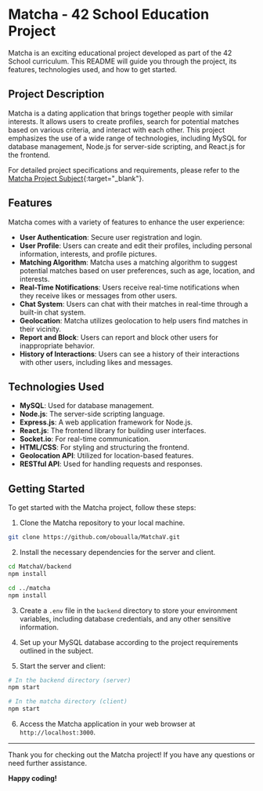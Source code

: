 # Matcha - 42 School Education Project

Matcha is an exciting educational project developed as part of the 42 School curriculum. This README will guide you through the project, its features, technologies used, and how to get started.

## Project Description

Matcha is a dating application that brings together people with similar interests. It allows users to create profiles, search for potential matches based on various criteria, and interact with each other. This project emphasizes the use of a wide range of technologies, including MySQL for database management, Node.js for server-side scripting, and React.js for the frontend.

For detailed project specifications and requirements, please refer to the [Matcha Project Subject](https://cdn.intra.42.fr/pdf/pdf/88549/en.subject.pdf){:target="_blank"}.

## Features

Matcha comes with a variety of features to enhance the user experience:

- **User Authentication**: Secure user registration and login.
- **User Profile**: Users can create and edit their profiles, including personal information, interests, and profile pictures.
- **Matching Algorithm**: Matcha uses a matching algorithm to suggest potential matches based on user preferences, such as age, location, and interests.
- **Real-Time Notifications**: Users receive real-time notifications when they receive likes or messages from other users.
- **Chat System**: Users can chat with their matches in real-time through a built-in chat system.
- **Geolocation**: Matcha utilizes geolocation to help users find matches in their vicinity.
- **Report and Block**: Users can report and block other users for inappropriate behavior.
- **History of Interactions**: Users can see a history of their interactions with other users, including likes and messages.

## Technologies Used

- **MySQL**: Used for database management.
- **Node.js**: The server-side scripting language.
- **Express.js**: A web application framework for Node.js.
- **React.js**: The frontend library for building user interfaces.
- **Socket.io**: For real-time communication.
- **HTML/CSS**: For styling and structuring the frontend.
- **Geolocation API**: Utilized for location-based features.
- **RESTful API**: Used for handling requests and responses.

## Getting Started

To get started with the Matcha project, follow these steps:

1. Clone the Matcha repository to your local machine.

```bash
git clone https://github.com/oboualla/MatchaV.git
```

2. Install the necessary dependencies for the server and client.

```bash
cd MatchaV/backend
npm install

cd ../matcha
npm install
```

3. Create a `.env` file in the `backend` directory to store your environment variables, including database credentials, and any other sensitive information.

4. Set up your MySQL database according to the project requirements outlined in the subject.

5. Start the server and client:

```bash
# In the backend directory (server)
npm start

# In the matcha directory (client)
npm start
```

6. Access the Matcha application in your web browser at `http://localhost:3000`.

---

Thank you for checking out the Matcha project! If you have any questions or need further assistance.

**Happy coding!**
